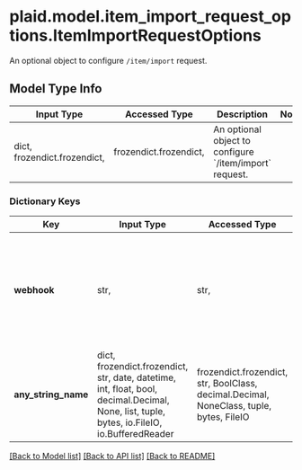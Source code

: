 # plaid.model.item_import_request_options.ItemImportRequestOptions

An optional object to configure `/item/import` request.

## Model Type Info
Input Type | Accessed Type | Description | Notes
------------ | ------------- | ------------- | -------------
dict, frozendict.frozendict,  | frozendict.frozendict,  | An optional object to configure &#x60;/item/import&#x60; request. | 

### Dictionary Keys
Key | Input Type | Accessed Type | Description | Notes
------------ | ------------- | ------------- | ------------- | -------------
**webhook** | str,  | str,  | Specifies a webhook URL to associate with an Item. Plaid fires a webhook if credentials fail.  | [optional] 
**any_string_name** | dict, frozendict.frozendict, str, date, datetime, int, float, bool, decimal.Decimal, None, list, tuple, bytes, io.FileIO, io.BufferedReader | frozendict.frozendict, str, BoolClass, decimal.Decimal, NoneClass, tuple, bytes, FileIO | any string name can be used but the value must be the correct type | [optional]

[[Back to Model list]](../../README.md#documentation-for-models) [[Back to API list]](../../README.md#documentation-for-api-endpoints) [[Back to README]](../../README.md)

